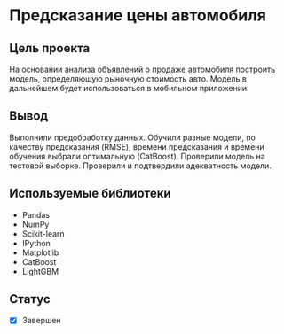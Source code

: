 # Предсказание цены автомобиля

## Цель проекта
На основании анализа объявлений о продаже автомобиля построить модель, определяющую рыночную стоимость авто. Модель в дальнейшем будет использоваться в мобильном приложении.

## Вывод
Выполнили предобработку данных. Обучили разные модели, по качеству предсказания (RMSE), времени предсказания и времени обучения выбрали оптимальную (CatBoost). Проверили модель на тестовой выборке. Проверили и подтвердили адекватность модели.

## Используемые библиотеки
- Pandas
- NumPy
- Scikit-learn
- IPython
- Matplotlib
- CatBoost
- LightGBM

## Статус
- [x] Завершен
